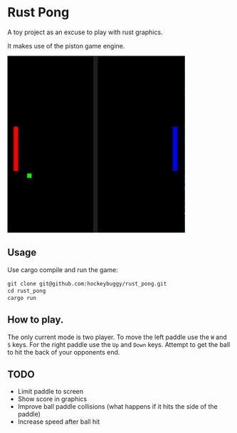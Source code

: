 # Rust Pong

A toy project as an excuse to play with rust graphics.

It makes use of the piston game engine.

![A screen shot of the game in play][SCREENSHOT]

## Usage

Use cargo compile and run the game:

    git clone git@github.com:hockeybuggy/rust_pong.git
    cd rust_pong
    cargo run

## How to play.

The only current mode is two player. To move the left paddle use the `W` and
`S` keys. For the right paddle use the `Up` and `Down` keys. Attempt to get the
ball to hit the back of your opponents end.

## TODO 

- Limit paddle to screen
- Show score in graphics
- Improve ball paddle collisions (what happens if it hits the side of the paddle)
- Increase speed after ball hit

[SCREENSHOT]: /pong-screenshot.png
